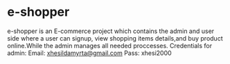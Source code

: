 # e-shopper
e-shopper is an E-commerce project which contains the admin and user side where a user can signup, view shopping items
details,and buy product online.While the admin manages all needed proccesses.
Credentials for admin:
Email: xhesildamyrta@gmail.com
Pass: xhesi2000
